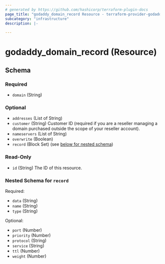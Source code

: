 ```yaml
---
# generated by https://github.com/hashicorp/terraform-plugin-docs
page_title: "godaddy_domain_record Resource - terraform-provider-godaddy"
subcategory: "infrastructure"
description: |-
  
---
```


# godaddy_domain_record (Resource)





<!-- schema generated by tfplugindocs -->
## Schema

### Required

- `domain` (String)

### Optional

- `addresses` (List of String)
- `customer` (String) Customer ID (required if you are a reseller managing a domain purchased outside the scope of your reseller account).
- `nameservers` (List of String)
- `overwrite` (Boolean)
- `record` (Block Set) (see [below for nested schema](#nestedblock--record))

### Read-Only

- `id` (String) The ID of this resource.

<a id="nestedblock--record"></a>
### Nested Schema for `record`

Required:

- `data` (String)
- `name` (String)
- `type` (String)

Optional:

- `port` (Number)
- `priority` (Number)
- `protocol` (String)
- `service` (String)
- `ttl` (Number)
- `weight` (Number)
